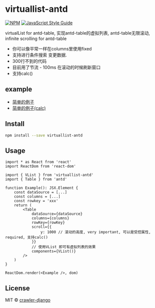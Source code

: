 # virtuallist-antd

> 

[![NPM](https://img.shields.io/npm/v/virtuallist-antd.svg)](https://www.npmjs.com/package/virtuallist-antd) [![JavaScript Style Guide](https://img.shields.io/badge/code_style-standard-brightgreen.svg)](https://standardjs.com)

virtualList for antd-table, 实现antd-table的虚拟列表, antd-table无限滚动, infinite scrolling for antd-table

* 你可以像平常一样在columns里使用fixed
* 支持进行条件搜索 变更数据.
* 300行不到的代码
* 目前用了节流 - 100ms 在滚动的时候刷新窗口
* 支持calc()

## example
* [简单的例子](https://codesandbox.io/s/festive-worker-wc5wp)
* [简单的例子(calc)](https://codesandbox.io/s/musing-http-7k254)

## Install

```bash
npm install --save virtuallist-antd
```

## Usage

```tsx
import * as React from 'react'
import ReactDom from 'react-dom'

import { VList } from 'virtuallist-antd'
import { Table } from 'antd'

function Example(): JSX.Element {
	const dataSource = [...]
	const columns = [...]
	const rowkey = 'xxx'
	return (
		<Table 
			dataSource={dataSource}
			columns={columns}
			rowKey={rowKey}
			scroll={{
				y: 1000 // 滚动的高度, very important, 可以是受控属性, required, 支持calc()
			}}
			// 使用VList 即可有虚拟列表的效果
			components={VList()}
		/>
	)
}

ReactDom.render(<Example />, dom)

```

## License

MIT © [crawler-django](https://github.com/crawler-django)
